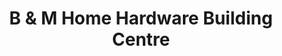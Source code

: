 ---
title: "B & M Home Hardware Building Centre"
url: /olds/b-and-m-home-hardware-building-centre/
shop: hardware
---